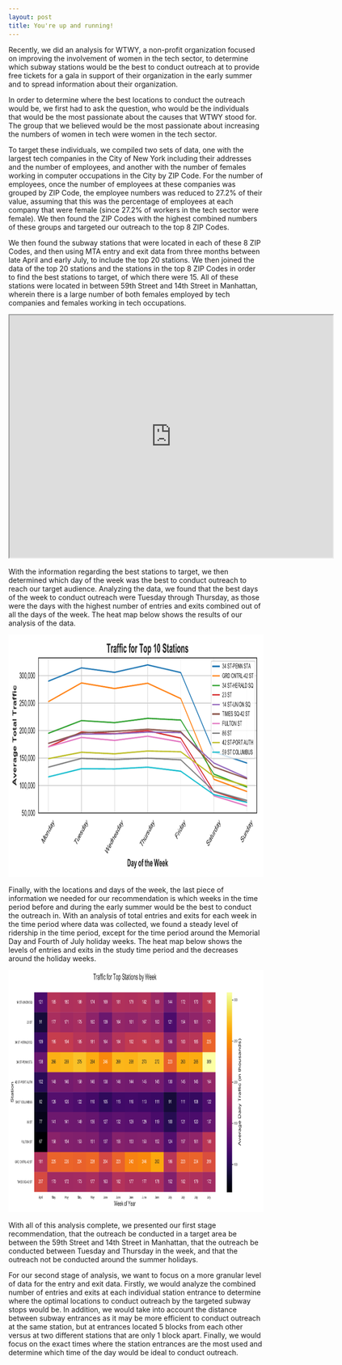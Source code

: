 ```yaml
---
layout: post
title: You're up and running!
---
```


Recently, we did an analysis for WTWY, a non-profit organization focused on improving the involvement of women in the tech sector, to determine which subway stations would be the best to conduct outreach at to provide free tickets for a gala in support of their organization in the early summer and to spread information about their organization.

In order to determine where the best locations to conduct the outreach would be, we first had to ask the question, who would be the individuals that would be the most passionate about the causes that WTWY stood for. The group that we believed would be the most passionate about increasing the numbers of women in tech were women in the tech sector.

To target these individuals, we compiled two sets of data, one with the largest tech companies in the City of New York including their addresses and the number of employees, and another with the number of females working in computer occupations in the City by ZIP Code. For the number of employees, once the number of employees at these companies was grouped by ZIP Code, the employee numbers was reduced to 27.2% of their value, assuming that this was the percentage of employees at each company that were female (since 27.2% of workers in the tech sector were female). We then found the ZIP Codes with the highest combined numbers of these groups and targeted our outreach to the top 8 ZIP Codes.

We then found the subway stations that were located in each of these 8 ZIP Codes, and then using MTA entry and exit data from three months between late April and early July, to include the top 20 stations. We then joined the data of the top 20 stations and the stations in the top 8 ZIP Codes in order to find the best stations to target, of which there were 15. All of these stations were located in between 59th Street and 14th Street in Manhattan, wherein there is a large number of both females employed by tech companies and females working in tech occupations.

<iframe src="https://www.google.com/maps/d/embed?mid=1OwkxSCyGi7rrzaduR-dtDnP2bJhjNVJp" width="640" height="480"></iframe>

With the information regarding the best stations to target, we then determined which day of the week was the best to conduct outreach to reach our target audience. Analyzing the data, we found that the best days of the week to conduct outreach were Tuesday through Thursday, as those were the days with the highest number of entries and exits combined out of all the days of the week. The heat map below shows the results of our analysis of the data.

<img src="Traffic for top 10 stations.pdf" width="640" height="480"></img>

Finally, with the locations and days of the week, the last piece of information we needed for our recommendation is which weeks in the time period before and during the early summer would be the best to conduct the outreach in. With an analysis of total entries and exits for each week in the time period where data was collected, we found a steady level of ridership in the time period, except for the time period around the Memorial Day and Fourth of July holiday weeks. The heat map below shows the levels of entries and exits in the study time period and the decreases around the holiday weeks.

<img src="heatmap_fig_final.pdf" width="640" height="480"></img>

With all of this analysis complete, we presented our first stage recommendation, that the outreach be conducted in a target area be between the 59th Street and 14th Street in Manhattan, that the outreach be conducted between Tuesday and Thursday in the week, and that the outreach not be conducted around the summer holidays.

For our second stage of analysis, we want to focus on a more granular level of data for the entry and exit data. Firstly, we would analyze the combined number of entries and exits at each individual station entrance to determine where the optimal locations to conduct outreach by the targeted subway stops would be. In addition, we would take into account the distance between subway entrances as it may be more efficient to conduct outreach at the same station, but at entrances located 5 blocks from each other versus at two different stations that are only 1 block apart. Finally, we would focus on the exact times where the station entrances are the most used and determine which time of the day would be ideal to conduct outreach.